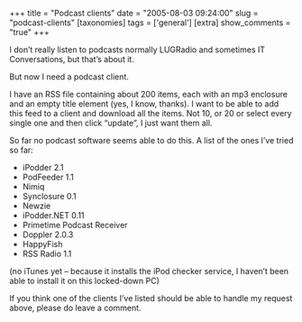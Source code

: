 +++
title = "Podcast clients"
date = "2005-08-03 09:24:00"
slug = "podcast-clients"
[taxonomies]
tags = ['general']
[extra]
show_comments = "true"
+++

I don’t really listen to podcasts normally LUGRadio and sometimes IT Conversations, but that’s about it.

But now I need a podcast client.

I have an RSS file containing about 200 items, each with an mp3 enclosure and an empty title element (yes, I know, thanks). I want to be able to add this feed to a client and download all the items. Not 10, or 20 or select every single one and then click “update”, I just want them all.

So far no podcast software seems able to do this. A list of the ones I’ve tried so far:

- iPodder 2.1
- PodFeeder 1.1
- Nimiq
- Synclosure 0.1
- Newzie
- iPodder.NET 0.11
- Primetime Podcast Receiver
- Doppler 2.0.3
- HappyFish
- RSS Radio 1.1

(no iTunes yet – because it installs the iPod checker service, I haven’t been able to install it on this locked-down PC)

If you think one of the clients I’ve listed should be able to handle my request above, please do leave a comment.
